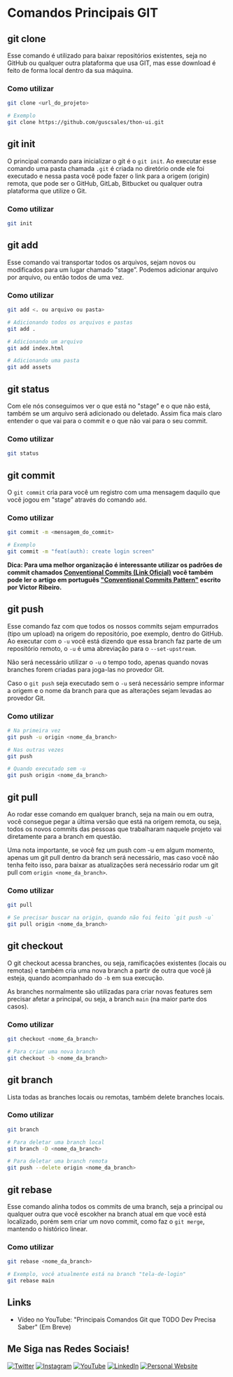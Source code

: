 # Comandos Principais GIT

## git clone

Esse comando é utilizado para baixar repositórios existentes, seja no GitHub ou qualquer outra plataforma que usa GIT, mas esse download é feito de forma local dentro da sua máquina.

### Como utilizar

```bash
git clone <url_do_projeto>

# Exemplo
git clone https://github.com/guscsales/thon-ui.git
```

## git init

O principal comando para inicializar o git é o `git init`. Ao executar esse comando uma pasta chamada `.git` é criada no diretório onde ele foi executado e nessa pasta você pode fazer o link para a origem (origin) remota, que pode ser o GitHub, GitLab, Bitbucket ou qualquer outra plataforma que utilize o Git.

### Como utilizar

```bash
git init
```

## git add

Esse comando vai transportar todos os arquivos, sejam novos ou modificados para um lugar chamado "stage”. Podemos adicionar arquivo por arquivo, ou então todos de uma vez.

### Como utilizar

```bash
git add <. ou arquivo ou pasta>

# Adicionando todos os arquivos e pastas
git add .

# Adicionando um arquivo
git add index.html

# Adicionando uma pasta
git add assets
```

## git status

Com ele nós conseguimos ver o que está no "stage” e o que não está, também se um arquivo será adicionado ou deletado. Assim fica mais claro entender o que vai para o commit e o que não vai para o seu commit.

### Como utilizar

```bash
git status
```

## git commit

O `git commit` cria para você um registro com uma mensagem daquilo que você jogou em "stage” através do comando `add`.

### Como utilizar

```bash
git commit -m <mensagem_do_commit>

# Exemplo
git commit -m "feat(auth): create login screen"
```

**Dica: Para uma melhor organização é interessante utilizar os padrões de commit chamados [Conventional Commits (Link Oficial)](https://www.conventionalcommits.org/en/v1.0.0/) você também pode ler o artigo em português ["Conventional Commits Pattern"](https://medium.com/linkapi-solutions/conventional-commits-pattern-3778d1a1e657) escrito por Victor Ribeiro.**

## git push

Esse comando faz com que todos os nossos commits sejam empurrados (tipo um upload) na origem do repositório, poe exemplo, dentro do GitHub. Ao executar com o `-u` você está dizendo que essa branch faz parte de um repositório remoto, o `-u` é uma abreviação para o `--set-upstream`.

Não será necessário utilizar o `-u` o tempo todo, apenas quando novas branches forem criadas para joga-las no provedor Git.

Caso o `git push` seja executado sem o `-u` será necessário sempre informar a origem e o nome da branch para que as alterações sejam levadas ao provedor Git.

### Como utilizar

```bash
# Na primeira vez
git push -u origin <nome_da_branch>

# Nas outras vezes
git push

# Quando executado sem -u
git push origin <nome_da_branch>
```

## git pull

Ao rodar esse comando em qualquer branch, seja na main ou em outra, você consegue pegar a última versão que está na origem remota, ou seja, todos os novos commits das pessoas que trabalharam naquele projeto vai diretamente para a branch em questão.

Uma nota importante, se você fez um push com -u em algum momento, apenas um git pull dentro da branch será necessário, mas caso você não tenha feito isso, para baixar as atualizações será necessário rodar um git pull com `origin <nome_da_branch>`.

### Como utilizar

```bash
git pull

# Se precisar buscar na origin, quando não foi feito `git push -u`
git pull origin <nome_da_branch>
```

## git checkout

O git checkout acessa branches, ou seja, ramificações existentes (locais ou remotas) e também cria uma nova branch a partir de outra que você já esteja, quando acompanhado do `-b` em sua execução.

As branches normalmente são utilizadas para criar novas features sem precisar afetar a principal, ou seja, a branch `main` (na maior parte dos casos).

### Como utilizar

```bash
git checkout <nome_da_branch>

# Para criar uma nova branch
git checkout -b <nome_da_branch>
```

## git branch

Lista todas as branches locais ou remotas, também delete branches locais.

### Como utilizar

```bash
git branch

# Para deletar uma branch local
git branch -D <nome_da_branch>

# Para deletar uma branch remota
git push --delete origin <nome_da_branch>
```

## git rebase

Esse comando alinha todos os commits de uma branch, seja a principal ou qualquer outra que você escokher na branch atual em que você está localizado, porém sem criar um novo commit, como faz o `git merge`, mantendo o histórico linear.

### Como utilizar

```bash
git rebase <nome_da_branch>

# Exemplo, você atualmente está na branch "tela-de-login"
git rebase main
```

## Links

- Vídeo no YouTube: "Principais Comandos Git que TODO Dev Precisa Saber" (Em Breve)

## Me Siga nas Redes Sociais!

[![Twitter](https://img.shields.io/badge/Twitter-1DA1F2?style=for-the-badge&logo=twitter&logoColor=white)](https://twitter.com/guscsales)
[![Instagram](https://img.shields.io/badge/Instagram-E4405F?style=for-the-badge&logo=instagram&logoColor=white)](https://www.instagram.com/guscsales/)
[![YouTube](https://img.shields.io/badge/YouTube-FF0000?style=for-the-badge&logo=youtube&logoColor=white)](https://canal.gsales.io)
[![LinkedIn](https://img.shields.io/badge/LinkedIn-0077B5?style=for-the-badge&logo=linkedin&logoColor=white)](https://www.linkedin.com/in/gsaless/)
[![Personal Website](https://img.shields.io/badge/Personal_Website-100000?style=for-the-badge&logo=hashnode&logoColor=white)](https://gsales.io)
